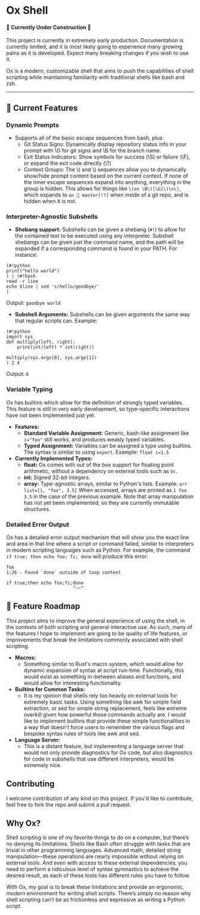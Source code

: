 # Ox Shell
#### 🚧 Currently Under Construction 🚧
This project is currently in extremely early production. Documentation is currently limited, and it is most likely going to experience many growing pains as it is developed. Expect many breaking changes if you wish to use it.

Ox is a modern, customizable shell that aims to push the capabilities of shell scripting while maintaining familiarity with traditional shells like bash and zsh.

---

## 🚀 Current Features
### Dynamic Prompts
- Supports all of the basic escape sequences from bash, plus:
	- Git Status Signs: Dynamically display repository status info in your prompt with \G for git signs and \B for the branch name.
	- Exit Status Indicators: Show symbols for success (\S) or failure (\F), or expand the exit code directly (\\?)
	- Context Groups: The \\( and \\) sequences allow you to dynamically show/hide prompt content based on the current context. If none of the inner escape sequences expand into anything, everything in the group is hidden. This allows for things like `\(on \B\([\G]\)\n\)`, which expands to `on  master[!?]` when inside of a git repo, and is hidden when it is not.

### Interpreter-Agnostic Subshells
- **Shebang support:**
Subshells can be given a shebang (`#!`) to allow for the contained text to be executed using any interpreter. Subshell shebangs can be given just the command name, and the path will be expanded if a corresponding command is found in your PATH. For instance:
```
(#!python
print("hello world")
) | (#!bash
read -r line
echo $line | sed 's/hello/goodbye/'
)
```
Output: `goodbye world`
- **Subshell Arguments:**
Subshells can be given arguments the same way that regular scripts can. Example:
```
(#!python
import sys
def multiply(left, right):
    print(int(left) * int(right))

multiply(sys.argv[0], sys.argv[1])
) 2 4
```
Output: `8`

### Variable Typing
Ox has builtins which allow for the definition of strongly typed variables. This feature is still in very early development, so type-specific interactions have not been implemented just yet.
- **Features:**
	- **Standard Variable Assignment:**
	Generic, bash-like assignment like `i="foo"` still works, and produces weakly typed variables.
	- **Typed Assignment:**
	Variables can be assigned a type using builtins. The syntax is similar to using `export`. Example: `float i=1.5`
- **Currently Implemented Types:**
	- **float:** Ox comes with out of the box support for floating point arithmetic, without a dependency on external tools such as `bc`.
	- **int:** Signed 32-bit integers.
	- **array:** Type-agnostic arrays, similar to Python's lists. Example: `arr list=[1, "foo", 3.5]`
		When accessed, arrays are printed as `1 foo 3.5` in the case of the previous example.
		Note that array manipulation has not yet been implemented, so they are currently immutable structures.

### Detailed Error Output
Ox has a detailed error output mechanism that will show you the exact line and area in that line where a script or command failed, similar to interpreters in modern scripting languages such as Python. For example, the command `if true; then echo foo; fi; done` will produce this error:
```
foo
1;26 - Found `done` outside of loop context

if true;then echo foo;fi;done
                         ^~~^
```

## 🚧 Feature Roadmap
This project aims to improve the general experience of using the shell, in the contexts of both scripting and general interactive use. As such, many of the features I hope to implement are going to be quality of life features, or improvements that break the limitations commonly associated with shell scripting.
- **Macros:**
	- Something similar to Rust's macro system, which would allow for dynamic expansion of syntax at script run-time. Functionally, this would exist as something in-between aliases and functions, and would allow for interesting functionality.
- **Builtins for Common Tasks:**
	- It is my opinion that shells rely too heavily on external tools for extremely basic tasks. Using something like awk for simple field extraction, or sed for simple string replacement, feels like extreme overkill given how powerful those commands actually are. I would like to implement builtins that provide these simple functionalities in a way that doesn't force users to remember the various flags and bespoke syntax rules of tools like awk and sed.
- **Language Server:**
	- This is a distant feature, but implementing a language server that would not only provide diagnostics for Ox code, but also diagnostics for code in subshells that use different interpreters, would be extremely nice.

## Contributing
I welcome contribution of any kind on this project. If you'd like to contribute, feel free to fork the repo and submit a pull request.

## Why Ox?
Shell scripting is one of my favorite things to do on a computer, but there’s no denying its limitations. Shells like Bash often struggle with tasks that are trivial in other programming languages. Advanced math, detailed string manipulation—these operations are nearly impossible without relying on external tools. And even with access to these external dependencies, you need to perform a ridiculous level of syntax gymnastics to achieve the desired result, as each of these tools has different rules you have to follow.

With Ox, my goal is to break these limitations and provide an ergonomic, modern environment for writing shell scripts. There’s simply no reason why shell scripting can’t be as frictionless and expressive as writing a Python script.
